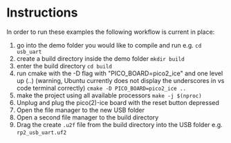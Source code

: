 # Instructions
In order to run these examples the following workflow is current in place:


1. go into the demo folder you would like to compile and run
e.g.
`cd  usb_uart`
2. create a build directory inside the demo folder
`mkdir build`
3. enter the build directory
`cd build`
4. run cmake with the -D flag with "PICO_BOARD=pico2_ice" and one level up (..)
(warning, Ubuntu currently does not display the underscores in vs code terminal correctly)
`cmake -D PICO_BOARD=pico2_ice ..`
5. make the project using all available processors
`make -j $(nproc)`
6. Unplug and plug the pico(2)-ice board with the reset button depressed
7. Open the file manager to the new USB folder
8. Open a second file manager to the build directory
9. Drag the create `.u2f` file from the build directory into the USB folder
e.g. 
`rp2_usb_uart.uf2`
 